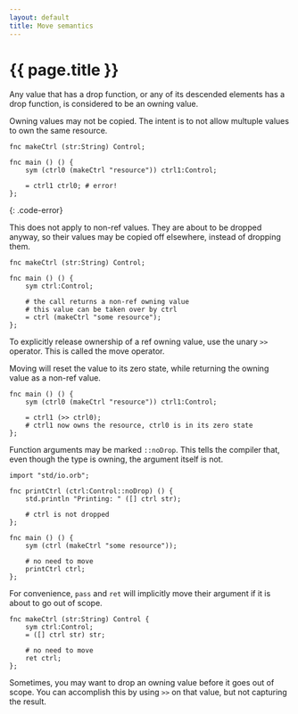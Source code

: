```yaml
---
layout: default
title: Move semantics
---
```

# {{ page.title }}

Any value that has a drop function, or any of its descended elements has a drop function, is considered to be an owning value.

Owning values may not be copied. The intent is to not allow multuple values to own the same resource.

```
fnc makeCtrl (str:String) Control;

fnc main () () {
    sym (ctrl0 (makeCtrl "resource")) ctrl1:Control;

    = ctrl1 ctrl0; # error!
};
```
{: .code-error}

This does not apply to non-ref values. They are about to be dropped anyway, so their values may be copied off elsewhere, instead of dropping them.

```
fnc makeCtrl (str:String) Control;

fnc main () () {
    sym ctrl:Control;

    # the call returns a non-ref owning value
    # this value can be taken over by ctrl
    = ctrl (makeCtrl "some resource");
};
```

To explicitly release ownership of a ref owning value, use the unary `>>` operator. This is called the move operator.

Moving will reset the value to its zero state, while returning the owning value as a non-ref value.

```
fnc main () () {
    sym (ctrl0 (makeCtrl "resource")) ctrl1:Control;

    = ctrl1 (>> ctrl0);
    # ctrl1 now owns the resource, ctrl0 is in its zero state
};
```

Function arguments may be marked `::noDrop`. This tells the compiler that, even though the type is owning, the argument itself is not.

```
import "std/io.orb";

fnc printCtrl (ctrl:Control::noDrop) () {
    std.println "Printing: " ([] ctrl str);

    # ctrl is not dropped
};

fnc main () () {
    sym (ctrl (makeCtrl "some resource"));

    # no need to move
    printCtrl ctrl;
};
```

For convenience, `pass` and `ret` will implicitly move their argument if it is about to go out of scope.

```
fnc makeCtrl (str:String) Control {
    sym ctrl:Control;
    = ([] ctrl str) str;

    # no need to move
    ret ctrl;
};
```

Sometimes, you may want to drop an owning value before it goes out of scope. You can accomplish this by using `>>` on that value, but not capturing the result.